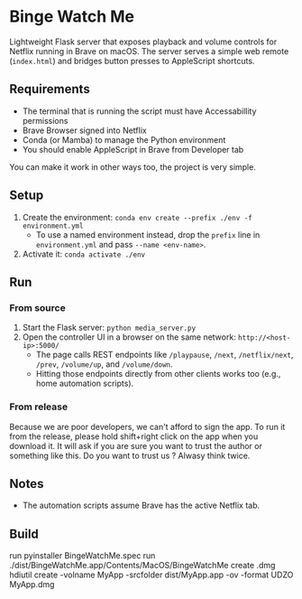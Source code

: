 # Binge Watch Me

Lightweight Flask server that exposes playback and volume controls for Netflix running in Brave on macOS. The server serves a simple web remote (`index.html`) and bridges button presses to AppleScript shortcuts.

## Requirements
- The terminal that is running the script must have Accessabillity permissions
- Brave Browser signed into Netflix
- Conda (or Mamba) to manage the Python environment
- You should enable AppleScript in Brave from Developer tab

You can make it work in other ways too, the project is very simple.

## Setup
1. Create the environment: `conda env create --prefix ./env -f environment.yml`
   - To use a named environment instead, drop the `prefix` line in `environment.yml` and pass `--name <env-name>`.
2. Activate it: `conda activate ./env`

## Run
### From source
1. Start the Flask server: `python media_server.py`
2. Open the controller UI in a browser on the same network: `http://<host-ip>:5000/`
   - The page calls REST endpoints like `/playpause`, `/next`, `/netflix/next`, `/prev`, `/volume/up`, and `/volume/down`.
   - Hitting those endpoints directly from other clients works too (e.g., home automation scripts).

### From release
Because we are poor developers, we can't afford to sign the app.
To run it from the release, please hold shift+right click on the app when you download it.
It will ask if you are sure you want to trust the author or something like this. Do you want to trust us ? Alwasy think twice.

## Notes
- The automation scripts assume Brave has the active Netflix tab.

## Build
run pyinstaller BingeWatchMe.spec
run ./dist/BingeWatchMe.app/Contents/MacOS/BingeWatchMe
create .dmg hdiutil create -volname MyApp -srcfolder dist/MyApp.app -ov -format UDZO MyApp.dmg
